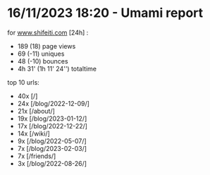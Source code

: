 # 16/11/2023 18:20 - Umami report
for www.shifeiti.com [24h] :

 - 189 (18) page views
 - 69 (-11) uniques
 - 48 (-10) bounces
 - 4h 31'  (1h 11' 24'') totaltime


top 10 urls:
 - 40x [/]
 - 24x [/blog/2022-12-09/]
 - 21x [/about/]
 - 19x [/blog/2023-01-12/]
 - 17x [/blog/2022-12-22/]
 - 14x [/wiki/]
 - 9x [/blog/2022-05-07/]
 - 7x [/blog/2023-02-03/]
 - 7x [/friends/]
 - 3x [/blog/2022-08-26/]


